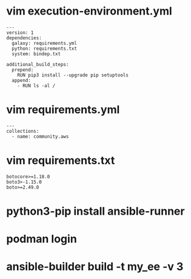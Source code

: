 # vim execution-environment.yml
```
---
version: 1
dependencies:
  galaxy: requirements.yml
  python: requirements.txt
  system: bindep.txt

additional_build_steps:
  prepend:
    RUN pip3 install --upgrade pip setuptools
  append:
    - RUN ls -al /
```

# vim requirements.yml
```
---
collections:
  - name: community.aws
```

# vim requirements.txt
```
botocore>=1.18.0
boto3>-1.15.0
boto>=2.49.0
```

# python3-pip install ansible-runner

# podman login
# ansible-builder build -t my_ee -v 3
